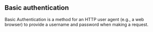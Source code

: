 Basic authentication
---
Basic Authentication is a method for an HTTP user agent (e.g., a web browser) to provide a username and password when making a request.
